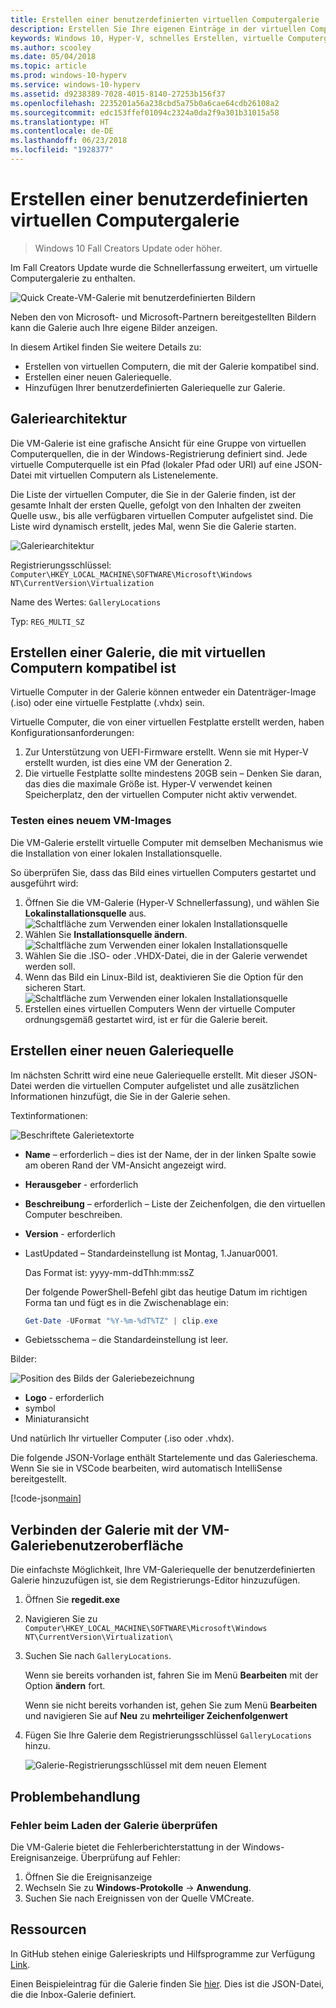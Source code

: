 ```yaml
---
title: Erstellen einer benutzerdefinierten virtuellen Computergalerie
description: Erstellen Sie Ihre eigenen Einträge in der virtuellen Computergalerie im Windows10 Creators Update und höher.
keywords: Windows 10, Hyper-V, schnelles Erstellen, virtuelle Computergalerie
ms.author: scooley
ms.date: 05/04/2018
ms.topic: article
ms.prod: windows-10-hyperv
ms.service: windows-10-hyperv
ms.assetid: d9238389-7028-4015-8140-27253b156f37
ms.openlocfilehash: 2235201a56a238cbd5a75b0a6cae64cdb26108a2
ms.sourcegitcommit: edc153ffef01094c2324a0da2f9a301b31015a58
ms.translationtype: HT
ms.contentlocale: de-DE
ms.lasthandoff: 06/23/2018
ms.locfileid: "1928377"
---
```

# <a name="create-a-custom-virtual-machine-gallery"></a>Erstellen einer benutzerdefinierten virtuellen Computergalerie

> Windows 10 Fall Creators Update oder höher.

Im Fall Creators Update wurde die Schnellerfassung erweitert, um virtuelle Computergalerie zu enthalten.

![Quick Create-VM-Galerie mit benutzerdefinierten Bildern](media/vmgallery.png)

Neben den von Microsoft- und Microsoft-Partnern bereitgestellten Bildern kann die Galerie auch Ihre eigene Bilder anzeigen.

In diesem Artikel finden Sie weitere Details zu:

* Erstellen von virtuellen Computern, die mit der Galerie kompatibel sind.
* Erstellen einer neuen Galeriequelle.
* Hinzufügen Ihrer benutzerdefinierten Galeriequelle zur Galerie.

## <a name="gallery-architecture"></a>Galeriearchitektur

Die VM-Galerie ist eine grafische Ansicht für eine Gruppe von virtuellen Computerquellen, die in der Windows-Registrierung definiert sind.  Jede virtuelle Computerquelle ist ein Pfad (lokaler Pfad oder URI) auf eine JSON-Datei mit virtuellen Computern als Listenelemente.

Die Liste der virtuellen Computer, die Sie in der Galerie finden, ist der gesamte Inhalt der ersten Quelle, gefolgt von den Inhalten der zweiten Quelle usw., bis alle verfügbaren virtuellen Computer aufgelistet sind.  Die Liste wird dynamisch erstellt, jedes Mal, wenn Sie die Galerie starten.

![Galeriearchitektur](media/vmgallery-architecture.png)

Registrierungsschlüssel: `Computer\HKEY_LOCAL_MACHINE\SOFTWARE\Microsoft\Windows NT\CurrentVersion\Virtualization`

Name des Wertes: `GalleryLocations`

Typ: `REG_MULTI_SZ`

## <a name="create-gallery-compatible-virtual-machines"></a>Erstellen einer Galerie, die mit virtuellen Computern kompatibel ist

Virtuelle Computer in der Galerie können entweder ein Datenträger-Image (.iso) oder eine virtuelle Festplatte (.vhdx) sein.

Virtuelle Computer, die von einer virtuellen Festplatte erstellt werden, haben Konfigurationsanforderungen:

1. Zur Unterstützung von UEFI-Firmware erstellt. Wenn sie mit Hyper-V erstellt wurden, ist dies eine VM der Generation 2.
1. Die virtuelle Festplatte sollte mindestens 20GB sein – Denken Sie daran, das dies die maximale Größe ist.  Hyper-V verwendet keinen Speicherplatz, den der virtuellen Computer nicht aktiv verwendet.

### <a name="testing-a-new-vm-image"></a>Testen eines neuem VM-Images

Die VM-Galerie erstellt virtuelle Computer mit demselben Mechanismus wie die Installation von einer lokalen Installationsquelle.

So überprüfen Sie, dass das Bild eines virtuellen Computers gestartet und ausgeführt wird:

1. Öffnen Sie die VM-Galerie (Hyper-V Schnellerfassung), und wählen Sie **Lokalinstallationsquelle** aus.
  ![Schaltfläche zum Verwenden einer lokalen Installationsquelle](media/use-local-source.png)
1. Wählen Sie **Installationsquelle ändern**.
  ![Schaltfläche zum Verwenden einer lokalen Installationsquelle](media/change-source.png)
1. Wählen Sie die .ISO- oder .VHDX-Datei, die in der Galerie verwendet werden soll.
1. Wenn das Bild ein Linux-Bild ist, deaktivieren Sie die Option für den sicheren Start.
  ![Schaltfläche zum Verwenden einer lokalen Installationsquelle](media/toggle-secure-boot.png)
1. Erstellen eines virtuellen Computers  Wenn der virtuelle Computer ordnungsgemäß gestartet wird, ist er für die Galerie bereit.

## <a name="build-a-new-gallery-source"></a>Erstellen einer neuen Galeriequelle

Im nächsten Schritt wird eine neue Galeriequelle erstellt.  Mit dieser JSON-Datei werden die virtuellen Computer aufgelistet und alle zusätzlichen Informationen hinzufügt, die Sie in der Galerie sehen.

Textinformationen:

![Beschriftete Galerietextorte](media/gallery-text.png)

* **Name** – erforderlich – dies ist der Name, der in der linken Spalte sowie am oberen Rand der VM-Ansicht angezeigt wird.
* **Herausgeber** - erforderlich
* **Beschreibung** – erforderlich – Liste der Zeichenfolgen, die den virtuellen Computer beschreiben.
* **Version** - erforderlich
* LastUpdated – Standardeinstellung ist Montag, 1.Januar0001.

  Das Format ist: yyyy-mm-ddThh:mm:ssZ

  Der folgende PowerShell-Befehl gibt das heutige Datum im richtigen Forma tan und fügt es in die Zwischenablage ein:

  ``` PowerShell
  Get-Date -UFormat "%Y-%m-%dT%TZ" | clip.exe
  ```

* Gebietsschema – die Standardeinstellung ist leer.

Bilder:

![Position des Bilds der Galeriebezeichnung](media/gallery-pictures.png)

* **Logo** - erforderlich
* symbol
* Miniaturansicht

Und natürlich Ihr virtueller Computer (.iso oder .vhdx).

Die folgende JSON-Vorlage enthält Startelemente und das Galerieschema.  Wenn Sie sie in VSCode bearbeiten, wird automatisch IntelliSense bereitgestellt.

[!code-json[main](../../../hyperv-tools/vmgallery/vm-gallery-template.json)]

## <a name="connect-your-gallery-to-the-vm-gallery-ui"></a>Verbinden der Galerie mit der VM-Galeriebenutzeroberfläche

Die einfachste Möglichkeit, Ihre VM-Galeriequelle der benutzerdefinierten Galerie hinzuzufügen ist, sie dem Registrierungs-Editor hinzuzufügen.

1. Öffnen Sie **regedit.exe**
1. Navigieren Sie zu `Computer\HKEY_LOCAL_MACHINE\SOFTWARE\Microsoft\Windows NT\CurrentVersion\Virtualization\`
1. Suchen Sie nach `GalleryLocations`.

    Wenn sie bereits vorhanden ist, fahren Sie im Menü **Bearbeiten** mit der Option **ändern** fort.

    Wenn sie nicht bereits vorhanden ist, gehen Sie zum Menü **Bearbeiten** und navigieren Sie auf **Neu** zu **mehrteiliger Zeichenfolgenwert**

1. Fügen Sie Ihre Galerie dem Registrierungsschlüssel `GalleryLocations` hinzu.

    ![Galerie-Registrierungsschlüssel mit dem neuen Element](media/new-gallery-uri.png)

## <a name="troubleshooting"></a>Problembehandlung

### <a name="check-for-errors-loading-gallery"></a>Fehler beim Laden der Galerie überprüfen

Die VM-Galerie bietet die Fehlerberichterstattung in der Windows-Ereignisanzeige.  Überprüfung auf Fehler:

1. Öffnen Sie die Ereignisanzeige
1. Wechseln Sie zu **Windows-Protokolle** -> **Anwendung**.
1. Suchen Sie nach Ereignissen von der Quelle VMCreate.

## <a name="resources"></a>Ressourcen

In GitHub stehen einige Galerieskripts und Hilfsprogramme zur Verfügung [Link](https://github.com/MicrosoftDocs/Virtualization-Documentation/tree/live/hyperv-tools/vmgallery).

Einen Beispieleintrag für die Galerie finden Sie [hier](https://go.microsoft.com/fwlink/?linkid=851584).  Dies ist die JSON-Datei, die die Inbox-Galerie definiert.
